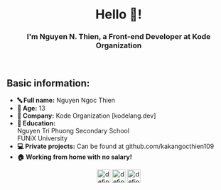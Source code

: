 <h1 align="center">Hello 👋!</h1>
<h3 align="center">I'm Nguyen N. Thien, a Front-end Developer at Kode Organization</h3><br>
<h2 align="left">Basic information:</h2>
<ul>
    <li><b> 🔤 Full name:</b> Nguyen Ngoc Thien</li>
    <li><b> 🔢 Age:</b> 13</li>
    <li><b> 🏢 Company:</b> Kode Organization [kodelang.dev]</li>
    <li><b> 🏫 Education:</b> <br>Nguyen Tri Phuong Secondary School<br>FUNiX University</li>
    <li><b> 💻 Private projects:</b> Can be found at github.com/kakangocthien109</li>
    <li><b> 🏠 Working from home with no salary!</b></li> 
</ul>
<p align="center">
<a href="https://fb.com/nguyennt.dev" target="blank"><img align="center" src="https://cdn.jsdelivr.net/npm/simple-icons@3.0.1/icons/facebook.svg" alt="definev" height="30" width="30"/></a>
 <a href="https://www.youtube.com/channel/UCYoOY_rN08MnNQs3RlVVlJw" target="blank"><img align="center" src="https://cdn.jsdelivr.net/npm/simple-icons@5.7.0/icons/youtube.svg" alt="definev" height="30" width="30" /></a>
 <a href="mailto:kakangocthien109@gmail.com" target="blank"><img align="center" src="https://cdn.jsdelivr.net/npm/simple-icons@5.7.0/icons/gmail.svg" alt="definev" height="30" width="30" /></a>
</p>
